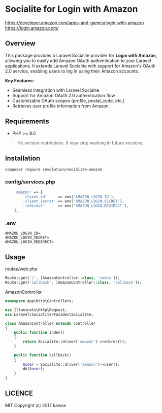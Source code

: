 # Socialite for Login with Amazon

https://developer.amazon.com/apps-and-games/login-with-amazon
https://login.amazon.com/

## Overview

This package provides a Laravel Socialite provider for **Login with Amazon**, allowing you to easily add Amazon OAuth authentication to your Laravel applications. It extends Laravel Socialite with support for Amazon's OAuth 2.0 service, enabling users to log in using their Amazon accounts.

**Key Features:**
- Seamless integration with Laravel Socialite
- Support for Amazon OAuth 2.0 authentication flow
- Customizable OAuth scopes (profile, postal_code, etc.)
- Retrieves user profile information from Amazon

## Requirements
- PHP >= 8.0

> No version restrictions. It may stop working in future versions.

## Installation
```
composer require revolution/socialite-amazon
```

### config/services.php

```php
    'amazon' => [
        'client_id'     => env('AMAZON_LOGIN_ID'),
        'client_secret' => env('AMAZON_LOGIN_SECRET'),
        'redirect'      => env('AMAZON_LOGIN_REDIRECT'),
    ],
```

### .env
```
AMAZON_LOGIN_ID=
AMAZON_LOGIN_SECRET=
AMAZON_LOGIN_REDIRECT=
```

## Usage

routes/web.php
```php
Route::get('/', [AmazonController::class, 'index']);
Route::get('callback', [AmazonController::class, 'callback']);
```

AmazonController

```php
namespace App\Http\Controllers;

use Illuminate\Http\Request;
use Laravel\Socialite\Facades\Socialite;

class AmazonController extends Controller
{
    public function index()
    {
        return Socialite::driver('amazon')->redirect();
    }

    public function callback()
    {
        $user = Socialite::driver('amazon')->user();
        dd($user);
    }
}

```

## LICENCE
MIT
Copyright (c) 2017 kawax
